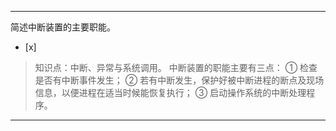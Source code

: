 ---
简述中断装置的主要职能。
- [x]  

> 知识点：中断、异常与系统调用。
> 中断装置的职能主要有三点： ① 检查是否有中断事件发生； ② 若有中断发生，保护好被中断进程的断点及现场信息，以便进程在适当时候能恢复执行； ③
> 启动操作系统的中断处理程序。

---